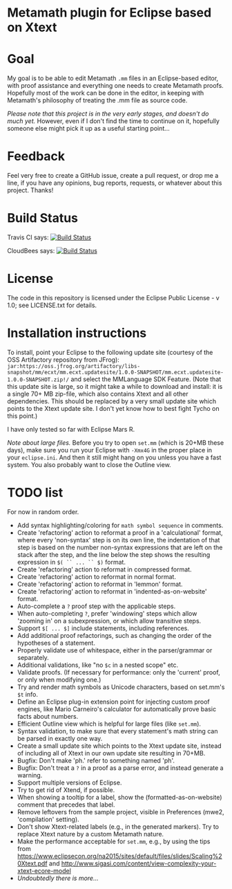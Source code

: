 Metamath plugin for Eclipse based on Xtext
==========================================

# Goal

My goal is to be able to edit Metamath `.mm` files in an Eclipse-based editor,
with proof assistance and everything one needs to create Metamath proofs.
Hopefully most of the work can be done in the editor, in keeping with
Metamath's philosophy of treating the .mm file as source code.

*Please note that this project is in the very early stages, and doesn't do much yet.*  However, even if I don't find the time to continue on it, hopefully someone else might pick it up as a useful starting point...

# Feedback

Feel very free to create a GitHub issue, create a pull request, or drop me a line, if you
have any opinions, bug reports, requests, or whatever about this project.  Thanks!

# Build Status

Travis CI says: [![Build Status](https://travis-ci.org/marnix/metamath-eclipse-xtext.svg?branch=master)](https://travis-ci.org/marnix/metamath-eclipse-xtext)

CloudBees says: [![Build Status](https://buildhive.cloudbees.com/job/marnix/job/metamath-eclipse-xtext/badge/icon)](https://buildhive.cloudbees.com/job/marnix/job/metamath-eclipse-xtext/)

# License

The code in this repository is licensed under the Eclipse Public License - v 1.0; see LICENSE.txt for details.

# Installation instructions

To install, point your Eclipse to the following update site (courtesy of the OSS Artifactory repository from JFrog): `jar:https://oss.jfrog.org/artifactory/libs-snapshot/mm/ecxt/mm.ecxt.updatesite/1.0.0-SNAPSHOT/mm.ecxt.updatesite-1.0.0-SNAPSHOT.zip!/` and select the MMLanguage SDK Feature.  (Note that this update site is large, so it might take a while to download and install: it is a single 70+ MB zip-file, which also contains Xtext and all other dependencies.  This should be replaced by a very small update site which points to the Xtext update site.  I don't yet know how to best fight Tycho on this point.)

I have only tested so far with Eclipse Mars R.

*Note about large files.* Before you try to open `set.mm` (which is 20+MB these days), make sure you run your Eclipse with `-Xmx4G` in the proper place in your `eclipse.ini`.  And then it still might hang on you unless you have a fast system.  You also probably want to close the Outline view.

# TODO list

For now in random order.

 - Add syntax highlighting/coloring for `` math symbol sequence `` in comments.
 - Create 'refactoring' action to reformat a proof in a 'calculational' format,
   where every 'non-syntax' step is on its own line, the indentation of that
   step is based on the number non-syntax expressions that are left on the
   stack after the step, and the line below the step shows the resulting
   expression in `$( `` ... `` $)` format.
 - Create 'refactoring' action to reformat in compressed format.
 - Create 'refactoring' action to reformat in normal format.
 - Create 'refactoring' action to reformat in 'lemmon' format.
 - Create 'refactoring' action to reformat in 'indented-as-on-website' format.
 - Auto-complete a `?` proof step with the applicable steps.
 - When auto-completing `?`, prefer 'windowing' steps which allow 'zooming in'
   on a subexpression, or which allow transitive steps.
 - Support `$[ ... $]` include statements, including references.
 - Add additional proof refactorings, such as changing the order of the hypotheses
   of a statement.
 - Properly validate use of whitespace, either in the parser/grammar or separately.
 - Additional validations, like "no `$c` in a nested scope" etc.
 - Validate proofs.  (If necessary for performance: only the 'current' proof,
   or only when modifying one.)
 - Try and render math symbols as Unicode characters, based on set.mm's `$t` info.
 - Define an Eclipse plug-in extension point for injecting custom proof
   engines, like Mario Carneiro's calculator for automatically prove basic
   facts about numbers.
 - Efficient Outline view which is helpful for large files (like `set.mm`).
 - Syntax validation, to make sure that every statement's math string can be
   parsed in exactly one way.
 - Create a small update site which points to the Xtext update site, instead
   of including all of Xtext in our own update site resulting in 70+MB.
 - Bugfix: Don't make 'ph.' refer to something named 'ph'.
 - Bugfix: Don't treat a `?` in a proof as a parse error, and instead generate
   a warning.
 - Support multiple versions of Eclipse.
 - Try to get rid of Xtend, if possible.
 - When showing a tooltip for a label, show the (formatted-as-on-website) comment
   that precedes that label.
 - Remove leftovers from the sample project, visible in Preferences (mwe2,
   'compilation' setting).
 - Don't show Xtext-related labels (e.g., in the generated markers).
   Try to replace Xtext nature by a custom Metamath nature.
 - Make the performance acceptable for `set.mm`, e.g., by using the tips from
   https://www.eclipsecon.org/na2015/sites/default/files/slides/Scaling%20Xtext.pdf
   and http://www.sigasi.com/content/view-complexity-your-xtext-ecore-model
 - _Undoubtedly there is more..._
